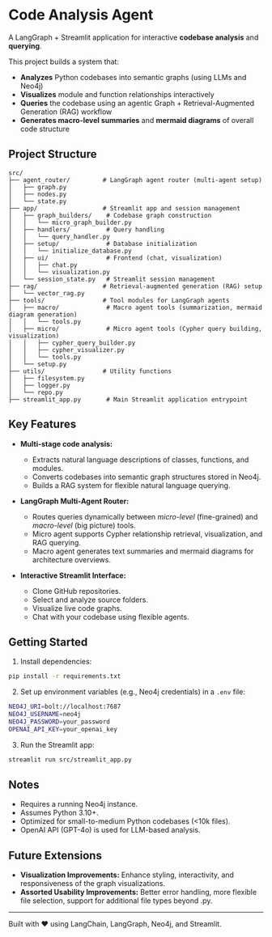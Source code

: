 # Code Analysis Agent

A LangGraph + Streamlit application for interactive **codebase analysis** and **querying**.

This project builds a system that:
- **Analyzes** Python codebases into semantic graphs (using LLMs and Neo4j)
- **Visualizes** module and function relationships interactively
- **Queries** the codebase using an agentic Graph + Retrieval-Augmented Generation (RAG) workflow
- **Generates macro-level summaries** and **mermaid diagrams** of overall code structure

## Project Structure

```
src/
├── agent_router/         # LangGraph agent router (multi-agent setup)
│   ├── graph.py
│   ├── nodes.py
│   └── state.py
├── app/                  # Streamlit app and session management
│   ├── graph_builders/    # Codebase graph construction
│   │   └── micro_graph_builder.py
│   ├── handlers/          # Query handling
│   │   └── query_handler.py
│   ├── setup/             # Database initialization
│   │   └── initialize_database.py
│   ├── ui/                # Frontend (chat, visualization)
│   │   ├── chat.py
│   │   └── visualization.py
│   └── session_state.py   # Streamlit session management
├── rag/                  # Retrieval-augmented generation (RAG) setup
│   └── vector_rag.py
├── tools/                # Tool modules for LangGraph agents
│   ├── macro/             # Macro agent tools (summarization, mermaid diagram generation)
│   │   └── tools.py
│   ├── micro/             # Micro agent tools (Cypher query building, visualization)
│   │   ├── cypher_query_builder.py
│   │   ├── cypher_visualizer.py
│   │   └── tools.py
│   └── setup.py
├── utils/                # Utility functions
│   ├── filesystem.py
│   ├── logger.py
│   └── repo.py
├── streamlit_app.py       # Main Streamlit application entrypoint
```

## Key Features

- **Multi-stage code analysis:**
  - Extracts natural language descriptions of classes, functions, and modules.
  - Converts codebases into semantic graph structures stored in Neo4j.
  - Builds a RAG system for flexible natural language querying.

- **LangGraph Multi-Agent Router:**
  - Routes queries dynamically between *micro-level* (fine-grained) and *macro-level* (big picture) tools.
  - Micro agent supports Cypher relationship retrieval, visualization, and RAG querying.
  - Macro agent generates text summaries and mermaid diagrams for architecture overviews.

- **Interactive Streamlit Interface:**
  - Clone GitHub repositories.
  - Select and analyze source folders.
  - Visualize live code graphs.
  - Chat with your codebase using flexible agents.

## Getting Started

1. Install dependencies:
```bash
pip install -r requirements.txt
```

2. Set up environment variables (e.g., Neo4j credentials) in a `.env` file:
```bash
NEO4J_URI=bolt://localhost:7687
NEO4J_USERNAME=neo4j
NEO4J_PASSWORD=your_password
OPENAI_API_KEY=your_openai_key
```

3. Run the Streamlit app:
```bash
streamlit run src/streamlit_app.py
```

## Notes
- Requires a running Neo4j instance.
- Assumes Python 3.10+.
- Optimized for small-to-medium Python codebases (<10k files).
- OpenAI API (GPT-4o) is used for LLM-based analysis.

## Future Extensions
- **Visualization Improvements:** Enhance styling, interactivity, and responsiveness of the graph visualizations.
- **Assorted Usability Improvements:** Better error handling, more flexible file selection, support for additional file types beyond .py.

---

Built with ❤️ using LangChain, LangGraph, Neo4j, and Streamlit.
